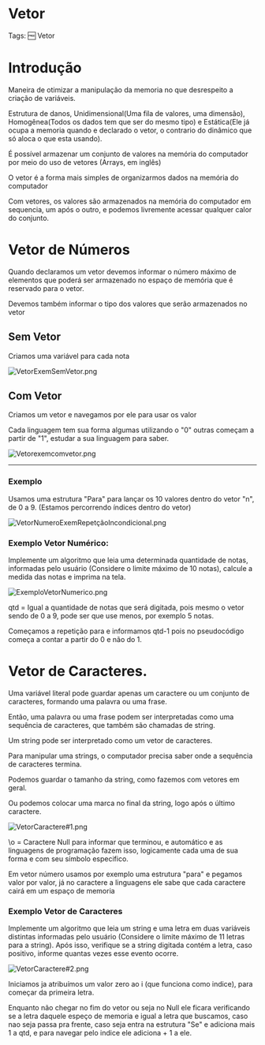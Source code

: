 # Vetor

Tags: 🆓 Vetor

# Introdução

Maneira de otimizar a manipulação da memoria no que desrespeito a criação de variáveis. 

Estrutura de danos, Unidimensional(Uma fila de valores, uma dimensão), Homogênea(Todos os dados tem que ser do mesmo tipo) e Estática(Ele já ocupa a memoria quando e declarado o vetor, o contrario do dinâmico que só aloca o que esta usando).

É possível armazenar um conjunto de valores na memória do computador por meio do uso de vetores (Arrays, em inglês)

O vetor é a forma mais simples de organizarmos dados na memória do computador

Com vetores, os valores são armazenados na memória do computador em sequencia, um após o outro, e podemos livremente acessar qualquer calor do conjunto.

# **Vetor de Números**

Quando declaramos um vetor devemos informar o número máximo de elementos que poderá ser armazenado no espaço de memória que é reservado para o vetor.

Devemos também informar o tipo dos valores que serão armazenados no vetor

## **Sem Vetor**

Criamos uma variável para cada nota

![VetorExemSemVetor.png](Vetor%207da35/VetorExemSemVetor.png)

## **Com Vetor**

Criamos um vetor e navegamos por ele para usar os valor

Cada linguagem tem sua forma algumas utilizando o "0" outras começam a partir de "1", estudar a sua linguagem para saber.

![Vetorexemcomvetor.png](Vetor%207da35/Vetorexemcomvetor.png)

---

### **Exemplo**

Usamos uma estrutura "Para" para lançar os 10 valores dentro do vetor "n", de 0 a 9. (Estamos percorrendo índices dentro do vetor)

![VetorNumeroExemRepetçãoIncondicional.png](Vetor%207da35/VetorNumeroExemRepetoIncondicional.png)

### **Exemplo Vetor Numérico:**

Implemente um algoritmo que leia uma determinada quantidade de notas, informadas pelo usuário (Considere o limite máximo de 10 notas), calcule a medida das notas e imprima na tela.

![ExemploVetorNumerico.png](Vetor%207da35/ExemploVetorNumerico.png)

qtd = Igual a quantidade de notas que será digitada, pois mesmo o vetor sendo de 0 a 9, pode ser que use menos, por exemplo 5 notas.

Começamos a repetição para e informamos qtd-1 pois no pseudocódigo começa a contar a partir do 0 e não do 1.

# **Vetor de Caracteres.**

Uma variável literal pode guardar apenas um caractere ou um conjunto de caracteres, formando uma palavra ou uma frase.

Então, uma palavra ou uma frase podem ser interpretadas como uma sequência de caracteres, que também são chamadas de string.

Um string pode ser interpretado como um vetor de caracteres.

Para manipular uma strings, o computador precisa saber onde a sequência de caracteres termina.

Podemos guardar o tamanho da string, como fazemos com vetores em geral.

Ou podemos colocar uma marca no final da string, logo após o último caractere.

![VetorCaractere#1.png](Vetor%207da35/VetorCaractere1.png)

\o = Caractere Null para informar que terminou, e automático e as linguagens de programação fazem isso, logicamente cada uma de sua forma e com seu símbolo especifico.

Em vetor número usamos por exemplo uma estrutura "para" e pegamos valor por valor, já no caractere a linguagens ele sabe que cada caractere cairá em um espaço de memoria

### **Exemplo Vetor de Caracteres**

Implemente um algoritmo que leia um string e uma letra em duas variáveis distintas informadas pelo usuário (Considere o limite máximo de 11 letras para a string). Após isso, verifique se a string digitada contém a letra, caso positivo, informe quantas vezes esse evento ocorre.

![VetorCaractere#2.png](Vetor%207da35/VetorCaractere2.png)

Iniciamos ja atribuímos um valor zero ao i (que funciona como indice), para começar da primeira letra.

Enquanto não chegar no fim do vetor ou seja no Null ele ficara verificando se a letra daquele espeço de memoria e igual a letra que buscamos, caso nao seja passa pra frente, caso seja entra na estrutura "Se" e adiciona mais 1 a qtd, e para navegar pelo indice ele adiciona + 1 a ele.